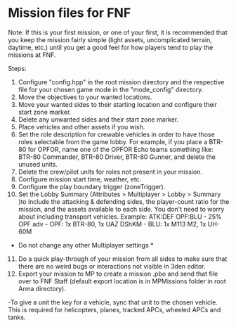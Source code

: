 # Mission files for FNF

Note: If this is your first mission, or one of your first, it is recommended that you keep the mission fairly simple (light assets, uncomplicated terrain, daytime, etc.) until you get a good feel for how players tend to play the missions at FNF.

Steps:

1. Configure "config.hpp" in the root mission directory and the respective file for your chosen game mode in the "mode_config" directory.
2. Move the objectives to your wanted locations.
3. Move your wanted sides to their starting location and configure their start zone marker.
4. Delete any unwanted sides and their start zone marker.
5. Place vehicles and other assets if you wish.
6. Set the role description for crewable vehicles in order to have those roles selectable from the game lobby. For example, if you place a BTR-80 for OPFOR, name one of the OPFOR Echo teams something like: BTR-80 Commander, BTR-80 Driver, BTR-80 Gunner, and delete the unused units.
7. Delete the crew/pilot units for roles not present in your mission.
8. Configure mission start time, weather, etc.
9. Configure the play boundary trigger (zoneTrigger).
10. Set the Lobby Summary (Attributes > Multiplayer > Lobby > Summary )to include the attacking & defending sides, the player-count ratio for the mission, and the assets available to each side. You don't need to worry about including transport vehicles. Example: ATK:DEF OPF:BLU - 25% OPF adv - OPF: 1x BTR-80, 1x UAZ DShKM - BLU: 1x M113 M2, 1x UH-60M
* Do not change any other Multiplayer settings *
11. Do a quick play-through of your mission from all sides to make sure that there are no weird bugs or interactions not visible in 3den editor.
12. Export your mission to MP to create a mission .pbo and send that file over to FNF Staff (default export location is in MPMissions folder in root Arma directory).

-To give a unit the key for a vehicle, sync that unit to the chosen vehicle. This is required for helicopters, planes, tracked APCs, wheeled APCs and tanks.
